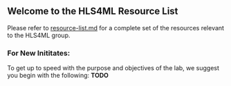 ## Welcome to the HLS4ML Resource List

Please refer to [resource-list.md][1] for a complete set of the resources relevant to the HLS4ML group.

### For New Inititates:

To get up to speed with the purpose and objectives of the lab, we suggest you begin with the following:
**TODO**

[1]: ./resource-list.md